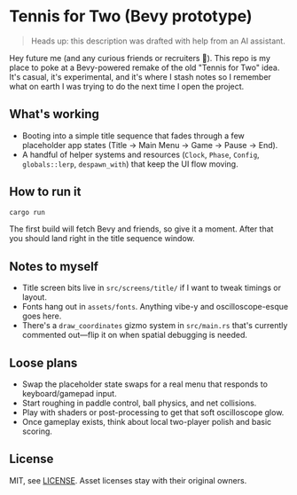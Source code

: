 # Tennis for Two (Bevy prototype)

> Heads up: this description was drafted with help from an AI assistant.

Hey future me (and any curious friends or recruiters 👋). This repo is my place to poke at a Bevy-powered remake of the old "Tennis for Two" idea. It's casual, it's experimental, and it's where I stash notes so I remember what on earth I was trying to do the next time I open the project.

## What's working

* Booting into a simple title sequence that fades through a few placeholder app states (Title → Main Menu → Game → Pause → End).
* A handful of helper systems and resources (`Clock`, `Phase`, `Config`, `globals::lerp`, `despawn_with`) that keep the UI flow moving.

## How to run it

```bash
cargo run
```

The first build will fetch Bevy and friends, so give it a moment. After that you should land right in the title sequence window.

## Notes to myself

* Title screen bits live in `src/screens/title/` if I want to tweak timings or layout.
* Fonts hang out in `assets/fonts`. Anything vibe-y and oscilloscope-esque goes here.
* There's a `draw_coordinates` gizmo system in `src/main.rs` that's currently commented out—flip it on when spatial debugging is needed.

## Loose plans

* Swap the placeholder state swaps for a real menu that responds to keyboard/gamepad input.
* Start roughing in paddle control, ball physics, and net collisions.
* Play with shaders or post-processing to get that soft oscilloscope glow.
* Once gameplay exists, think about local two-player polish and basic scoring.

## License

MIT, see [LICENSE](LICENSE). Asset licenses stay with their original owners.
